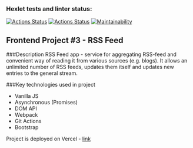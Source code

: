 ### Hexlet tests and linter status:
[![Actions Status](https://github.com/Zenjo93/frontend-project-lvl3/workflows/hexlet-check/badge.svg)](https://github.com/Zenjo93/frontend-project-lvl3/actions)
[![Actions Status](https://github.com/Zenjo93/frontend-project-lvl3/workflows/ci-check/badge.svg)](https://github.com/Zenjo93/frontend-project-lvl3/actions)
[![Maintainability](https://api.codeclimate.com/v1/badges/ac36c6dfe1007e0abb26/maintainability)](https://codeclimate.com/github/Zenjo93/frontend-project-lvl3/maintainability)

## Frontend Project #3 - RSS Feed

###Description
RSS Feed app - service for aggregating RSS-feed and convenient way of reading it from various sources (e.g. blogs).
It allows an unlimited number of RSS feeds, updates them itself and updates new entries to the general stream.

###Key technologies used in project
- Vanilla JS
- Asynchronous (Promises)
- DOM API
- Webpack
- Git Actions
- Bootstrap

Project is deployed on Vercel - [link](https://hexlet-frontend-project-3.vercel.app/)
